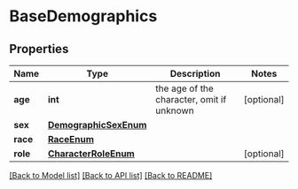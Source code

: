 # BaseDemographics

## Properties
Name | Type | Description | Notes
------------ | ------------- | ------------- | -------------
**age** | **int** | the age of the character, omit if unknown | [optional] 
**sex** | [**DemographicSexEnum**](DemographicSexEnum.md) |  | 
**race** | [**RaceEnum**](RaceEnum.md) |  | 
**role** | [**CharacterRoleEnum**](CharacterRoleEnum.md) |  | [optional] 

[[Back to Model list]](../README.md#documentation-for-models) [[Back to API list]](../README.md#documentation-for-api-endpoints) [[Back to README]](../README.md)

